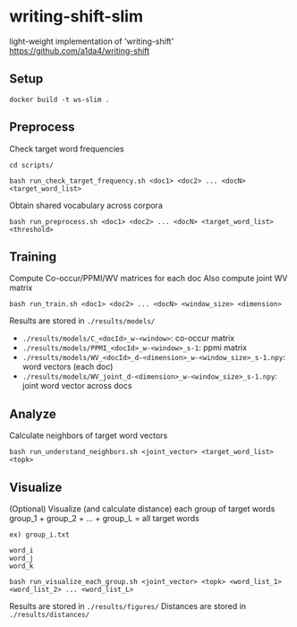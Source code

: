 # writing-shift-slim
light-weight implementation of 'writing-shift' https://github.com/a1da4/writing-shift

## Setup
```
docker build -t ws-slim .
```

## Preprocess
Check target word frequencies
```
cd scripts/

bash run_check_target_frequency.sh <doc1> <doc2> ... <docN> <target_word_list>
```

Obtain shared vocabulary across corpora
```
bash run_preprocess.sh <doc1> <doc2> ... <docN> <target_word_list> <threshold>
```

## Training
Compute Co-occur/PPMI/WV matrices for each doc
Also compute joint WV matrix

```
bash run_train.sh <doc1> <doc2> ... <docN> <window_size> <dimension>
```

Results are stored in `./results/models/`
 - `./results/models/C_<docId>_w-<window>`: co-occur matrix
 - `./results/models/PPMI_<docId>_w-<window>_s-1`: ppmi matrix
 - `./results/models/WV_<docId>_d-<dimension>_w-<window_size>_s-1.npy`: word vectors (each doc) 
 - `./results/models/WV_joint_d-<dimension>_w-<window_size>_s-1.npy`: joint word vector across docs

## Analyze
Calculate neighbors of target word vectors  

```
bash run_understand_neighbors.sh <joint_vector> <target_word_list> <topk>
```

## Visualize
(Optional) Visualize (and calculate distance) each group of target words  
group\_1 + group\_2 + ... + group\_L = all target words

```
ex) group_i.txt

word_i
word_j
word_k
```

```
bash run_visualize_each_group.sh <joint_vector> <topk> <word_list_1> <word_list_2> ... <word_list_L>
```

Results are stored in `./results/figures/`
Distances are stored in `./results/distances/`

